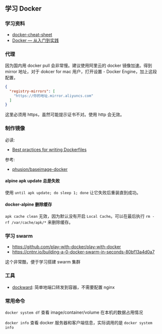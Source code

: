 ## 学习 Docker

### 学习资料

- [docker-cheat-sheet](https://github.com/wsargent/docker-cheat-sheet)
- [Docker — 从入门到实践](https://github.com/yeasy/docker_practice)

### 代理

因为国内用 docker pull 会非常慢。建议使用阿里云的 docker 镜像加速。得到 mirror 地址，对于 dokcer for mac 用户，打开设置 - Docker Engine，加上这段配置，

```json
{
  "registry-mirrors": [
    "https://你的地址.mirror.aliyuncs.com"
  ]
}
```

这里必须用 https，虽然可能提示证书不对。使用 http 会无效。


### 制作镜像

必读:

- [Best practices for writing Dockerfiles](https://docs.docker.com/engine/userguide/eng-image/dockerfile_best-practices/)

参考:

- [phusion/baseimage-docker](https://github.com/phusion/baseimage-docker)

#### alpine apk update 总是失败

使用 `until apk update; do sleep 1; done` 让它失败后重装直到成功。

#### docker-alpine 删除缓存

`apk cache clean` 无效，因为默认没有开启 `Local Cache`。可以在最后执行 `rm -rf /var/cache/apk/*` 来删除缓存。

### 学习 swarm

- https://github.com/play-with-docker/play-with-docker
- https://cntnr.io/building-a-0-docker-swarm-in-seconds-80bf13a4d0a7

这个非常酷，便于学习搭建 swarm 集群

### 工具

- [dockward](https://github.com/abiosoft/dockward): 简单地端口转发到容器，不需要配置 nginx

### 常用命令

`docker system df` 查看 image/container/volume 在本机的数据占用情况

`docker info` 查看 docker 服务器和客户端信息，实际调用的是 `docker system info`
